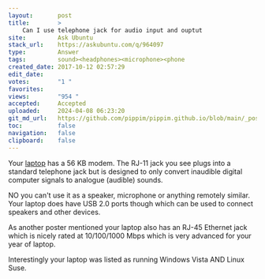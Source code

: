 ```yaml
---
layout:       post
title:        >
    Can I use telephone jack for audio input and ouptut
site:         Ask Ubuntu
stack_url:    https://askubuntu.com/q/964097
type:         Answer
tags:         sound><headphones><microphone><phone
created_date: 2017-10-12 02:57:29
edit_date:    
votes:        "1 "
favorites:    
views:        "954 "
accepted:     Accepted
uploaded:     2024-04-08 06:23:20
git_md_url:   https://github.com/pippim/pippim.github.io/blob/main/_posts/2017/2017-10-12-Can-I-use-telephone-jack-for-audio-input-and-ouptut.md
toc:          false
navigation:   false
clipboard:    false
---
```


Your [laptop](https://h10057.www1.hp.com/ecomcat/hpcatalog/specs/provisioner/05/FU431EA.htm) has a 56 KB modem. The RJ-11 jack you see plugs into a standard telephone jack but is designed to only convert inaudible digital computer signals to analogue (audible) sounds.

NO you can't use it as a speaker, microphone or anything remotely similar. Your laptop does have USB 2.0 ports though which can be used to connect speakers and other devices.

As another poster mentioned your laptop also has an RJ-45 Ethernet jack which is nicely rated at 10/100/1000 Mbps which is very advanced for your year of laptop.

Interestingly your laptop was listed as running Windows Vista AND Linux Suse.
